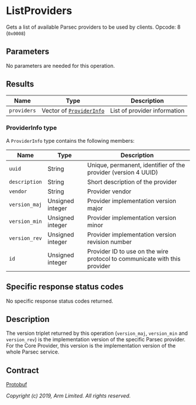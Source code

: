 # ListProviders

Gets a list of available Parsec providers to be used by clients. Opcode: 8 (`0x0008`)

## Parameters

No parameters are needed for this operation.

## Results

| Name        | Type                                           | Description                  |
|-------------|------------------------------------------------|------------------------------|
| `providers` | Vector of [`ProviderInfo`](#providerinfo-type) | List of provider information |

### ProviderInfo type

A `ProviderInfo` type contains the following members:

| Name          | Type             | Description                                                               |
|---------------|------------------|---------------------------------------------------------------------------|
| `uuid`        | String           | Unique, permanent, identifier of the provider (version 4 UUID)            |
| `description` | String           | Short description of the provider                                         |
| `vendor`      | String           | Provider vendor                                                           |
| `version_maj` | Unsigned integer | Provider implementation version major                                     |
| `version_min` | Unsigned integer | Provider implementation version minor                                     |
| `version_rev` | Unsigned integer | Provider implementation version revision number                           |
| `id`          | Unsigned integer | Provider ID to use on the wire protocol to communicate with this provider |

## Specific response status codes

No specific response status codes returned.

## Description

The version triplet returned by this operation (`version_maj`, `version_min` and `version_rev`) is
the implementation version of the specific Parsec provider. For the Core Provider, this version is
the implementation version of the whole Parsec service.

## Contract

[Protobuf](https://github.com/parallaxsecond/parsec-operations/blob/master/protobuf/list_providers.proto)

*Copyright (c) 2019, Arm Limited. All rights reserved.*
